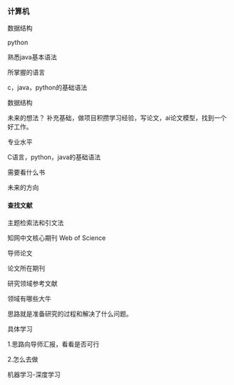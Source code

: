 ### 计算机

数据结构

python

熟悉java基本语法

所掌握的语言

c，java，python的基础语法

数据结构



未来的想法？
补充基础，做项目积攒学习经验，写论文，ai论文模型，找到一个好工作。

专业水平

C语言，python，java的基础语法

需要看什么书

未来的方向



#### 查找文献

主题检索法和引文法

知网中文核心期刊 Web of Science

导师论文

论文所在期刊

研究领域参考文献

领域有哪些大牛

思路就是准备研究的过程和解决了什么问题。

具体学习

1.思路向导师汇报，看看是否可行

2.怎么去做

 

机器学习-深度学习
